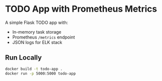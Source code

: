 # TODO App with Prometheus Metrics

A simple Flask TODO app with:

- In-memory task storage
- Prometheus `/metrics` endpoint
- JSON logs for ELK stack

## Run Locally

```bash
docker build -t todo-app .
docker run -p 5000:5000 todo-app
